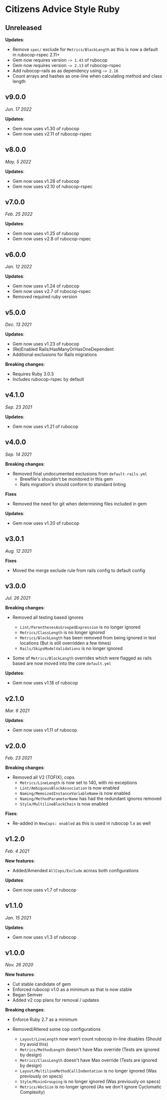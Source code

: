 # Citizens Advice Style Ruby

## Unreleased

**Updates**:

* Remove `spec/` exclude for `Metrics/BlockLength` as this is now a default in rubocop-rspec 2.11+
* Gem now requires version `~> 1.43` of rubocop
* Gem now requires version `~> 2.13` of rubocop-rspec
* Add rubocop-rails as as dependency using `~> 2.16`
* Count arrays and hashes as one-line when calculating method and class length

## v9.0.0

_Jun. 17 2022_

**Updates**:

* Gem now uses v1.30 of rubocop
* Gem now uses v2.11 of rubocop-rspec

## v8.0.0

_May. 5 2022_

**Updates**:

* Gem now uses v1.28 of rubocop
* Gem now uses v2.10 of rubocop-rspec

## v7.0.0

_Feb. 25 2022_

**Updates**:

* Gem now uses v1.25 of rubocop
* Gem now uses v2.8 of rubocop-rspec

## v6.0.0

_Jan. 12 2022_

**Updates**:

* Gem now uses v1.24 of rubocop
* Gem now uses v2.7 of rubocop-rspec
* Removed required ruby version

## v5.0.0

_Dec. 13 2021_

**Updates**:

* Gem now uses v1.23 of rubocop
* (Re)Enabled Rails/HasManyOrHasOneDependent
* Additional exclusions for Rails migrations
 
**Breaking changes**:

* Requires Ruby 3.0.3
* Includes rubocop-rspec by default

## v4.1.0

_Sep. 23 2021_

**Updates**:
* Gem now uses v1.21 of rubocop

## v4.0.0

_Sep. 14 2021_

**Breaking changes**:
* Removed final undocumented exclusions from `default-rails.yml`
  * Brewfile's shouldn't be monitored in this gem
  * Rails migration's should conform to standard linting

**Fixes**
* Removed the need for git when determining files included in gem

**Updates**:
* Gem now uses v1.20 of rubocop

## v3.0.1

_Aug. 12 2021_

**Fixes**
* Moved the merge exclude rule from rails config to default config

## v3.0.0

_Jul. 26 2021_

**Breaking changes**:
* Removed all testing based ignores
  * `Lint/ParenthesesAsGroupedExpression` is no longer ignored
  * `Metrics/ClassLength` is no longer ignored
  * `Metrics/BlockLength` has been removed from being ignored in test locations (But is still overridden a few times)
  * `Rails/SkipsModelValidations` is no longer ignored

* Some of `Metrics/BlockLength` overrides which were flagged as rails based are now moved into the core `default.yml`

**Updates**:
* Gem now uses v1.18 of rubocop

## v2.1.0

_Mar. 6 2021_

**Updates**:
* Gem now uses v1.11 of rubocop

## v2.0.0

_Feb. 23 2021_

**Breaking changes**:
* Removed all V2 (TOFIX), cops.
  * `Metrics/LineLength` is now set to 140, with no exceptions
  * `Lint/AmbiguousBlockAssociation` is now enabled
  * `Naming/MemoizedInstanceVariableName` is now enabled
  * `Naming/MethodParameterName` has had the redundant ignores removed
  * `Style/MultilineBlockChain` is now enabled

**Fixes**:
* Re-added in `NewCops: enabled` as this is used in rubocop 1.x as well

## v1.2.0

_Feb. 4 2021_

**New features**:
* Added/Amended `AllCops/Exclude` across both configurations

**Updates**:
* Gem now uses v1.7 of rubocop

## v1.1.0

_Jan. 15 2021_

**Updates**:
* Gem now uses v1.3 of rubocop

## v1.0.0

_Nov. 26 2020_

**New features**:

* Cut stable candidate of gem
* Enforced rubocop v1.0 as a minimum as that is now stable
* Began Semver
* Added v2 cop plans for removal / updates

**Breaking changes**:

* Enforce Ruby 2.7 as a minimum

* Removed/Altered some cop configurations
  * `Layout/LineLength` now won't count rubocop in-line disables (Should try avoid this)
  * `Metrics/MethodLength` doesn't have Max override (Tests are ignored by design)
  * `Metrics/ClassLength` doesn't have Max override (Tests are ignored by design)
  * `Layout/MultilineMethodCallIndentation` is no longer ignored (Was previously on specs)
  * `Style/MixinGrouping` is no longer ignored (Was previously on specs)
  * `Metrics/AbcSize` is no longer ignored (As we don't ignore Cyclomatic Complexity)
  

